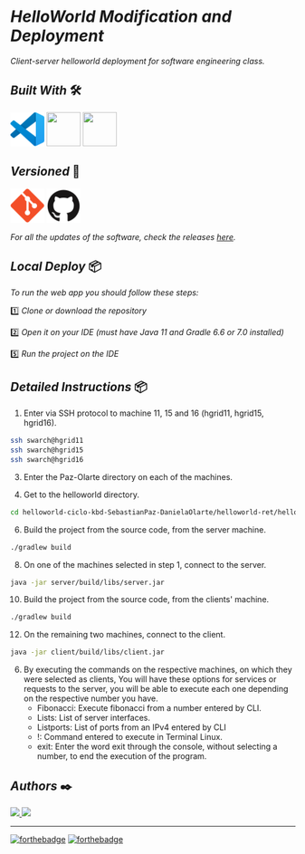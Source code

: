 # ***HelloWorld Modification and Deployment***

*Client-server helloworld deployment for software engineering class.*

## ***Built With*** 🛠️

<p align="left">
    <a href="https://code.visualstudio.com/" target="_blank"> <img src="https://raw.githubusercontent.com/devicons/devicon/2ae2a900d2f041da66e950e4d48052658d850630/icons/vscode/vscode-original.svg" height="60" width = "60"></a>
    <a href="https://code.visualstudio.com/](https://gradle.org/install/)" target="_blank"> <img src="https://cdn.jsdelivr.net/gh/devicons/devicon@latest/icons/gradle/gradle-original.svg" height="60" width = "60"></a>
    <a href="https://code.visualstudio.com/](https://gradle.org/install/)" target="_blank"> <img src="https://cdn.jsdelivr.net/gh/devicons/devicon@latest/icons/java/java-original.svg" height="60" width = "60"></a>
</p>

## ***Versioned*** 📌

<p align="left">
     <a href="https://git-scm.com/" target="_blank"> <img src="https://raw.githubusercontent.com/devicons/devicon/2ae2a900d2f041da66e950e4d48052658d850630/icons/git/git-original.svg" height="60" width = "60"></a>
    <a href="https://github.com/" target="_blank"> <img src="https://raw.githubusercontent.com/devicons/devicon/2ae2a900d2f041da66e950e4d48052658d850630/icons/github/github-original.svg" height="60" width = "60"></a>
</p>

*For all the updates of the software, check the releases [here](https://github.com/danielaolartebo/PI1-RBE/tags).*

## ***Local Deploy*** 📦

*To run the web app you should follow these steps:*

1️⃣ *Clone or download the repository*

2️⃣ *Open it on your IDE (must have Java 11 and Gradle 6.6 or 7.0 installed)*

5️⃣ *Run the project on the IDE*

## ***Detailed Instructions*** 📦

1. Enter via SSH protocol to machine 11, 15 and 16 (hgrid11, hgrid15, hgrid16).
```bash
ssh swarch@hgrid11
ssh swarch@hgrid15
ssh swarch@hgrid16
```
    
3. Enter the Paz-Olarte directory on each of the machines.

4. Get to the helloworld directory.
```bash
cd helloworld-ciclo-kbd-SebastianPaz-DanielaOlarte/helloworld-ret/helloworld-ret
```

6. Build the project from the source code, from the server machine.
```bash
./gradlew build
```
    
8. On one of the machines selected in step 1, connect to the server.
```bash
java -jar server/build/libs/server.jar
```
    
10. Build the project from the source code, from the clients' machine.
```bash
./gradlew build
```

12. On the remaining two machines, connect to the client.
```bash
java -jar client/build/libs/client.jar
```

6. By executing the commands on the respective machines, on which they were selected as clients,
You will have these options for services or requests to the server, you will be able to execute each one depending on the respective number you have.
      - Fibonacci: Execute fibonacci from a number entered by CLI.
      - Lists: List of server interfaces.
      - Listports: List of ports from an IPv4 entered by CLI
      - !: Command entered to execute in Terminal Linux.
      - exit: Enter the word exit through the console, without selecting a number, to end the execution of the program.


## ***Authors*** ✒️

<p align="left">
  <a href="https://github.com/danielaolartebo" target="_blank"> <img src="https://images.weserv.nl/?url=avatars.githubusercontent.com/u/53228651?v=4&h=60&w=60&fit=cover&mask=circle"</a>
  <a href="https://github.com/Sebas-gifPaz777" target="_blank"> <img src="https://images.weserv.nl/?url=avatars.githubusercontent.com/u/84254040?v=4&h=60&w=60&fit=cover&mask=circle"</a>

    
</p>

---

[![forthebadge](https://forthebadge.com/images/badges/built-with-love.svg)](https://forthebadge.com)
[![forthebadge](https://forthebadge.com/images/badges/for-you.svg)](https://forthebadge.com)
